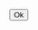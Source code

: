 <!DOCTYPE html>
<html lang="en">
<head>
<meta charset="UTF-8">
<meta http-equiv="Cache-Control" content="no-cache, no-store, must-revalidate"/>
<meta http-equiv="Pragma" content="no-cache"/>
<meta http-equiv="Expires" content="0"/>
<meta name="viewport" content="width=device-width, initial-scale=1.0">
<title>Auto Refresh Page</title>
<link rel="stylesheet" href="style.css">
</head>
<body>
<a href="m.facebook.com"><button type="button">Ok</button></a>
</body>
<script src="script.js">
</script>
</html>
